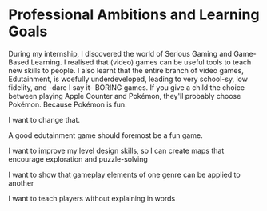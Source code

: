 # Professional Ambitions and Learning Goals

During my internship, I discovered the world of Serious Gaming and Game-Based Learning. I realised that (video) games can be useful tools to teach new skills to people. I also learnt that the entire branch of video games, Edutainment, is woefully underdeveloped, leading to very school-sy, low fidelity, and -dare I say it- BORING games. If you give a child the choice between playing Apple Counter and Pokémon, they'll probably choose Pokémon. Because Pokémon is fun.

I want to change that.

A good edutainment game should foremost be a fun game.





I want to improve my level design skills, so I can create maps that encourage exploration and puzzle-solving

I want to show that gameplay elements of one genre can be applied to another

I want to teach players without explaining in words
